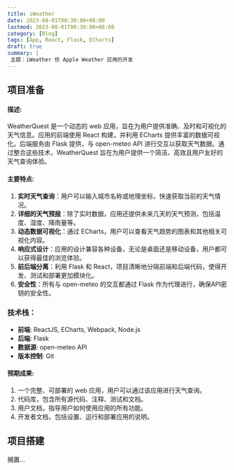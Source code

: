 ```yaml
---
title: iWeather
date: 2023-08-01T00:30:00+08:00
lastmod: 2023-08-01T00:30:00+08:00
category: [Blog]
tags: [App, React, Flask, ECharts]
draft: true
summary: |
 主题：iWeather 仿 Apple Weather 应用的开发
---
```


## 项目准备

#### **描述**:

WeatherQuest 是一个动态的 web 应用，旨在为用户提供准确、及时和可视化的天气信息。应用的前端使用 React 构建，并利用 ECharts 提供丰富的数据可视化。后端服务由 Flask 提供，与 open-meteo API 进行交互以获取天气数据。通过整合这些技术，WeatherQuest 旨在为用户提供一个简洁、高效且用户友好的天气查询体验。

#### **主要特点**:

1. **实时天气查询**：用户可以输入城市名称或地理坐标，快速获取当前的天气情况。
2. **详细的天气预报**：除了实时数据，应用还提供未来几天的天气预测，包括温度、湿度、降雨量等。
3. **动态数据可视化**：通过 ECharts，用户可以查看天气趋势的图表和其他相关可视化内容。
4. **响应式设计**：应用的设计兼容各种设备，无论是桌面还是移动设备，用户都可以获得最佳的浏览体验。
5. **前后端分离**：利用 Flask 和 React，项目清晰地分隔前端和后端代码，使得开发、测试和部署更加模块化。
6. **安全性**：所有与 open-meteo 的交互都通过 Flask 作为代理进行，确保API密钥的安全性。

### 技术栈：

- **前端**: ReactJS, ECharts, Webpack, Node.js
- **后端**: Flask
- **数据源**: open-meteo API
- **版本控制**: Git

#### **预期成果**:

1. 一个完整、可部署的 web 应用，用户可以通过该应用进行天气查询。
2. 代码库，包含所有源代码、注释、测试和文档。
3. 用户文档，指导用户如何使用应用的所有功能。
4. 开发者文档，包括设置、运行和部署应用的说明。

## 项目搭建





搁置...
